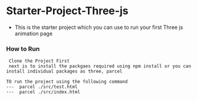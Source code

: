 # Starter-Project-Three-js
* This is the starter project which you can use to run your first Three js animation page

### How to Run
```
 Clone the Project First
 next is to install the packgaes required using npm install or you can install individual packages as three, parcel

TO run the project using the following command
---  parcel ./src/test.html
---  parcel ./src/index.html
```
